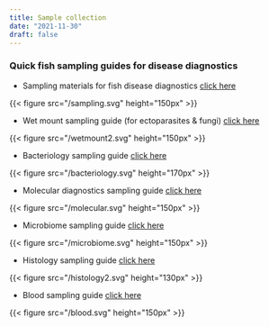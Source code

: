 ```yaml
---
title: Sample collection
date: "2021-11-30"
draft: false
---
```


### Quick fish sampling guides for disease diagnostics

- Sampling materials for fish disease diagnostics [click here](https://digitalarchive.worldfishcenter.org/bitstream/handle/20.500.12348/4836/6c300dac0c2fe3f5b6833d4b93388a6c.pdf?sequence=2&isAllowed=y)

{{< figure src="/sampling.svg" height="150px" >}}

- Wet mount sampling guide (for ectoparasites & fungi) [click here](https://hdl.handle.net/20.500.12348/4837)

{{< figure src="/wetmount2.svg" height="150px" >}}

- Bacteriology sampling guide [click here](https://hdl.handle.net/20.500.12348/4840) 

{{< figure src="/bacteriology.svg" height="170px" >}}

- Molecular diagnostics sampling guide [click here](https://hdl.handle.net/20.500.12348/4841)

{{< figure src="/molecular.svg" height="150px" >}}

- Microbiome sampling guide [click here](https://hdl.handle.net/20.500.12348/4838)

{{< figure src="/microbiome.svg" height="150px" >}}

- Histology sampling guide [click here](https://hdl.handle.net/20.500.12348/4842)

{{< figure src="/histology2.svg" height="130px" >}}

- Blood sampling guide [click here](https://hdl.handle.net/20.500.12348/4839)

{{< figure src="/blood.svg" height="150px" >}}






